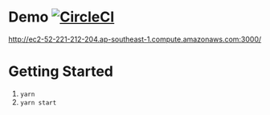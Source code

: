 # Demo [![CircleCI](https://circleci.com/gh/roychoo/upload-invoices.svg?style=svg)](https://circleci.com/gh/roychoo/upload-invoices)

http://ec2-52-221-212-204.ap-southeast-1.compute.amazonaws.com:3000/

# Getting Started

1. ```yarn```
2. ```yarn start```
